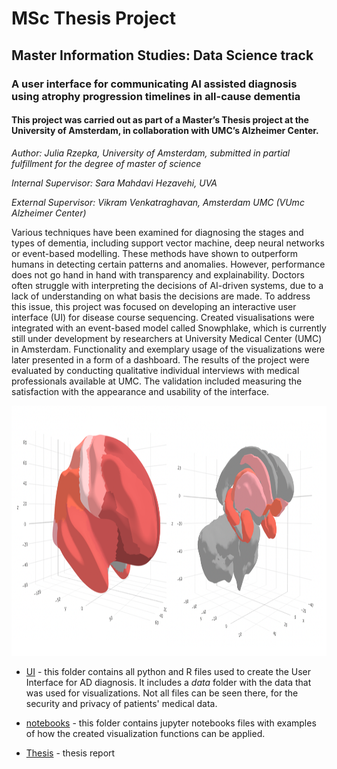 # MSc Thesis Project

## Master Information Studies: Data Science track

### A user interface for communicating AI assisted diagnosis using atrophy progression timelines in all-cause dementia

#### This project was carried out as part of a Master’s Thesis project at the University of Amsterdam, in collaboration with UMC’s Alzheimer Center.

*Author: Julia Rzepka, University of Amsterdam, submitted in partial fulfillment for the degree of master of science*

*Internal Supervisor: Sara Mahdavi Hezavehi, UVA*

*External Supervisor: Vikram Venkatraghavan, Amsterdam UMC (VUmc Alzheimer Center)*

Various techniques have been examined for diagnosing the stages and types of dementia, including support vector machine, deep neural networks or event-based modelling. These methods have shown to outperform humans in detecting certain patterns and anomalies. However, performance does not go hand in hand with transparency and explainability. Doctors often struggle with interpreting the decisions of AI-driven systems, due to a lack of understanding on what basis the decisions are made. To address this issue, this project was focused on developing an interactive user interface (UI) for disease course sequencing. Created visualisations were integrated with an event-based model called Snowphlake, which is currently still under development by researchers at University Medical Center (UMC) in Amsterdam. Functionality and exemplary usage of the visualizations were later presented in a form of a dashboard. The results of the project were evaluated by conducting qualitative individual interviews with medical professionals available at UMC. The validation included measuring the satisfaction with the appearance and usability of the interface.

<p align="center">
<img src="https://github.com/rzepkka/Master-Thesis-Project/blob/main/title_page.png" width="900" height="400">

- [UI](https://github.com/rzepkka/Master-Thesis-Project/UI) - this folder contains all python and R files used to create the User Interface for AD diagnosis. It  includes a *data* folder with the data that was used for visualizations. Not all files can be seen there, for the security and privacy of patients' medical data.

- [notebooks](https://github.com/rzepkka/Master-Thesis-Project/notebooks) - this folder contains jupyter notebooks files with examples of how the created visualization functions can be applied. 

- [Thesis](https://github.com/rzepkka/Master-Thesis-Project/Master-Thesis.pdf) - thesis report



